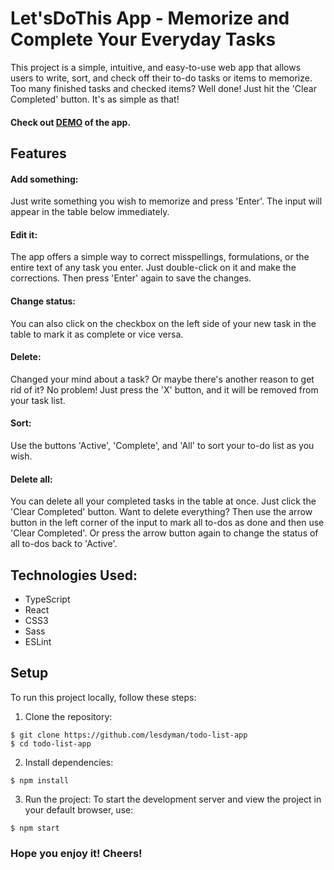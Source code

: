 # Let'sDoThis App - Memorize and Complete Your Everyday Tasks

This project is a simple, intuitive, and easy-to-use web app that allows users to write, sort, and check off their to-do tasks or items to memorize. Too many finished tasks and checked items? Well done! Just hit the 'Clear Completed' button. It's as simple as that!

#### Check out [DEMO](https://lesdyman.github.io/todo-list-app/) of the app.

## Features

#### Add something:
Just write something you wish to memorize and press 'Enter'. The input will appear in the table below immediately.

#### Edit it:
The app offers a simple way to correct misspellings, formulations, or the entire text of any task you enter. Just double-click on it and make the corrections. Then press 'Enter' again to save the changes.

#### Change status:
You can also click on the checkbox on the left side of your new task in the table to mark it as complete or vice versa.

#### Delete:
Changed your mind about a task? Or maybe there's another reason to get rid of it? No problem! Just press the 'X' button, and it will be removed from your task list.

#### Sort:
Use the buttons 'Active', 'Complete', and 'All' to sort your to-do list as you wish.

#### Delete all:
You can delete all your completed tasks in the table at once. Just click the 'Clear Completed' button. Want to delete everything? Then use the arrow button in the left corner of the input to mark all to-dos as done and then use 'Clear Completed'. Or press the arrow button again to change the status of all to-dos back to 'Active'.


## Technologies Used:
- TypeScript
- React
- CSS3
- Sass
- ESLint

## Setup

To run this project locally, follow these steps:
1. Clone the repository:
   
```
$ git clone https://github.com/lesdyman/todo-list-app
$ cd todo-list-app

```
2. Install dependencies:

```
$ npm install

```

3. Run the project:
To start the development server and view the project in your default browser, use:

```
$ npm start
```
### Hope you enjoy it! Cheers!

